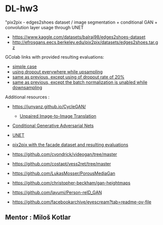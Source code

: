 # DL-hw3
"pix2pix - edges2shoes dataset / image segmentation + conditional GAN + convolution layer usage through UNET  
- https://www.kaggle.com/datasets/balraj98/edges2shoes-dataset 
- http://efrosgans.eecs.berkeley.edu/pix2pix/datasets/edges2shoes.tar.gz

GColab links with provided resulting evaluations:
- [simple case](https://colab.research.google.com/drive/11IAgty97KMoy1OipNeIMZrLryZN2NtwG?usp=sharing)
- [using dropout everywhere while upsampling](https://drive.google.com/file/d/1f-Ac-O8xZEKEZjR9ax-cbH9K0fFxuTeK/view?usp=sharing)
- [same as previous, except using of dropout rate of 20%](https://colab.research.google.com/drive/1JJV62D_ebV94K1zsk7jTGURUYxboQcFC?usp=sharing)
- [same as previous, except the batch normalization is unabled while downsampling](https://drive.google.com/file/d/1WTm0htswARfvAr5y6qPK08D3EUYJTZz2/view?usp=sharing)

Additional resources : 
- https://junyanz.github.io/CycleGAN/
  - [Unpaired Image-to-Image Translation](https://arxiv.org/pdf/1703.10593)
- [Conditional Generative Adversarial Nets](https://arxiv.org/pdf/1411.1784)
- [UNET](https://arxiv.org/pdf/1505.04597)
- [pix2pix with the facade dataset and resulting evaluations](https://drive.google.com/file/d/1KwiA4IYZkIVlwsCoPl3bsjsHFyVNuZIZ/view?usp=sharing)

- https://github.com/cvondrick/videogan/tree/master
- https://github.com/costapt/vess2ret/tree/master
- https://github.com/LukasMosser/PorousMediaGan
- https://github.com/christopher-beckham/gan-heightmaps
- https://github.com/layumi/Person-reID_GAN
- https://github.com/facebookarchive/eyescream?tab=readme-ov-file

## Mentor : Miloš Kotlar
